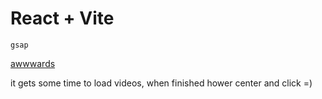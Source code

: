 # React + Vite
    gsap

[awwwards](https://awwwards-8ndqy9be5-romantoritsyns-projects.vercel.app/)

it gets some time to load videos, when finished hower center and click =)
